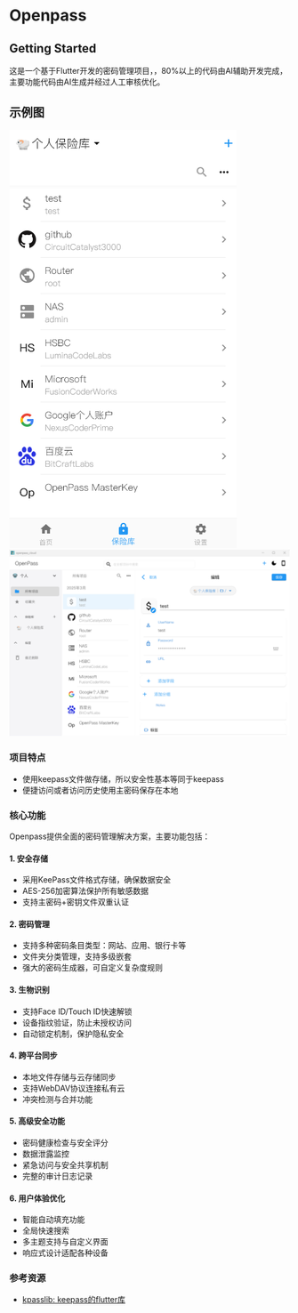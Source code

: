 # Openpass

## Getting Started

这是一个基于Flutter开发的密码管理项目，，80%以上的代码由AI辅助开发完成，主要功能代码由AI生成并经过人工审核优化。

## 示例图

![示例图片](.assets/screenshot_mo_list.png)
![示例图片](.assets/screenshot_pc_edit.png)

### 项目特点

- 使用keepass文件做存储，所以安全性基本等同于keepass
- 便捷访问或者访问历史使用主密码保存在本地

### 核心功能

Openpass提供全面的密码管理解决方案，主要功能包括：

#### 1. 安全存储

- 采用KeePass文件格式存储，确保数据安全
- AES-256加密算法保护所有敏感数据
- 支持主密码+密钥文件双重认证

#### 2. 密码管理

- 支持多种密码条目类型：网站、应用、银行卡等
- 文件夹分类管理，支持多级嵌套
- 强大的密码生成器，可自定义复杂度规则

#### 3. 生物识别

- 支持Face ID/Touch ID快速解锁
- 设备指纹验证，防止未授权访问
- 自动锁定机制，保护隐私安全

#### 4. 跨平台同步

- 本地文件存储与云存储同步
- 支持WebDAV协议连接私有云
- 冲突检测与合并功能

#### 5. 高级安全功能

- 密码健康检查与安全评分
- 数据泄露监控
- 紧急访问与安全共享机制
- 完整的审计日志记录

#### 6. 用户体验优化

- 智能自动填充功能
- 全局快速搜索
- 多主题支持与自定义界面
- 响应式设计适配各种设备

### 参考资源

- [kpasslib: keepass的flutter库](https://pub-web.flutter-io.cn/packages/kpasslib)
